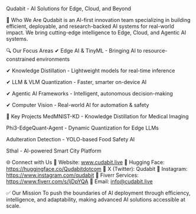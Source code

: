Qudabit - AI Solutions for Edge, Cloud, and Beyond

🚀 Who We Are Qudabit is an AI-first innovation team specializing in building efficient, deployable, and research-backed AI systems for real-world impact. We bring cutting-edge intelligence to Edge, Cloud, and Agentic AI systems.

🔍 Our Focus Areas ✔ Edge AI & TinyML - Bringing AI to resource-constrained environments

✔ Knowledge Distillation - Lightweight models for real-time inference

✔ LLM & VLM Quantization - Faster, smarter on-device AI

✔ Agentic AI Frameworks - Intelligent, autonomous decision-making

✔ Computer Vision - Real-world AI for automation & safety

📌 Key Projects MedMNIST-KD - Knowledge Distillation for Medical Imaging

Phi3-EdgeQuant-Agent - Dynamic Quantization for Edge LLMs

Adulteration Detection - YOLO-based Food Safety AI

Sthal - AI-powered Smart City Platform

🌐 Connect with Us 📎 Website: www.cudabit.live 📎 Hugging Face: https://huggingface.co/Qudabitdotcom 📎 X (Twitter): Qudabit 📎 Instagram: https://www.instagram.com/qudabit 📎 Fiverr Services: https://www.fiverr.com/s/ljDpYQA 📧 Email: info@cudabit.live

✅ Our Mission To push the boundaries of AI deployment through efficiency, intelligence, and adaptability, making advanced AI solutions accessible at scale.

